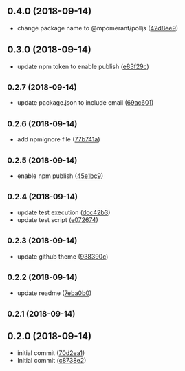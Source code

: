 <a name="0.4.0"></a>
## 0.4.0 (2018-09-14)

* change package name to @mpomerant/polljs ([42d8ee9](https://github.com/mpomerant/polljs/commit/42d8ee9))



<a name="0.3.0"></a>
## 0.3.0 (2018-09-14)

* update npm token to enable publish ([e83f29c](https://github.com/mpomerant/polljs/commit/e83f29c))



<a name="0.2.7"></a>
## <small>0.2.7 (2018-09-14)</small>

* update package.json to include email ([69ac601](https://github.com/mpomerant/polljs/commit/69ac601))



<a name="0.2.6"></a>
## <small>0.2.6 (2018-09-14)</small>

* add npmignore file ([77b741a](https://github.com/mpomerant/polljs/commit/77b741a))



<a name="0.2.5"></a>
## <small>0.2.5 (2018-09-14)</small>

* enable npm publish ([45e1bc9](https://github.com/mpomerant/polljs/commit/45e1bc9))



<a name="0.2.4"></a>
## <small>0.2.4 (2018-09-14)</small>

* update test execution ([dcc42b3](https://github.com/mpomerant/polljs/commit/dcc42b3))
* update test script ([e072674](https://github.com/mpomerant/polljs/commit/e072674))



<a name="0.2.3"></a>
## <small>0.2.3 (2018-09-14)</small>

* update github theme ([938390c](https://github.com/mpomerant/polljs/commit/938390c))



<a name="0.2.2"></a>
## <small>0.2.2 (2018-09-14)</small>

* update readme ([7eba0b0](https://github.com/mpomerant/polljs/commit/7eba0b0))



<a name="0.2.1"></a>
## <small>0.2.1 (2018-09-14)</small>




<a name="0.2.0"></a>
## 0.2.0 (2018-09-14)

* initial commit ([70d2ea1](https://github.com/mpomerant/polljs/commit/70d2ea1))
* Initial commit ([c8738e2](https://github.com/mpomerant/polljs/commit/c8738e2))



